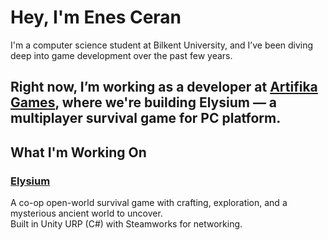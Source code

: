 # Hey, I'm Enes Ceran

I'm a computer science student at Bilkent University, and I’ve been diving deep into game development over the past few years.

Right now, I’m working as a developer at [Artifika Games](https://artifikagames.com/), where we're building **Elysium** — a multiplayer survival game for PC platform. 
---

##  What I'm Working On

###  [Elysium](https://store.steampowered.com/app/2870100/Elysium/)
A co-op open-world survival game with crafting, exploration, and a mysterious ancient world to uncover.  
Built in Unity URP (C#) with Steamworks for networking.




